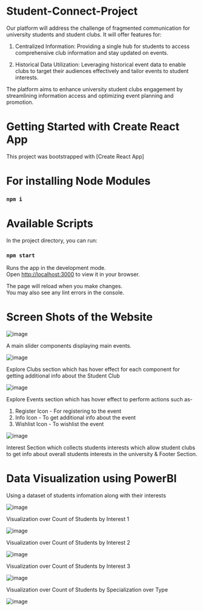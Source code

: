 # Student-Connect-Project

Our platform will address the challenge of fragmented communication for university students and student clubs. It will offer features for:

1. Centralized Information: Providing a single hub for students to access comprehensive club information and stay updated on events.

2. Historical Data Utilization: Leveraging historical event data to enable clubs to target their audiences effectively and tailor events to student interests.

The platform aims to enhance university student clubs engagement by streamlining information access and optimizing event planning and promotion.


# Getting Started with Create React App

This project was bootstrapped with [Create React App] 

# For installing Node Modules 

### `npm i`

# Available Scripts

In the project directory, you can run:

### `npm start`

Runs the app in the development mode.\
Open [http://localhost:3000](http://localhost:3000) to view it in your browser.

The page will reload when you make changes.\
You may also see any lint errors in the console.

# Screen Shots of the Website 

![image](https://github.com/AVRSANAND/Student-Connect-Project/assets/110040357/a3052b0b-c161-4c59-ae34-8d90984e9df4)

A main slider components displaying main events.

![image](https://github.com/AVRSANAND/Student-Connect-Project/assets/110040357/0f550146-946c-40da-9538-87c3c1a649af)

Explore Clubs section which has hover effect for each component for getting additional info about the Student Club

![image](https://github.com/AVRSANAND/Student-Connect-Project/assets/110040357/87c7800b-c43b-4c75-a557-63518daa484f)

Explore Events section which has hover effect to perform actions such as- 
1. Register Icon - For registering to the event
2. Info Icon - To get additional info about the event
3. Wishlist Icon - To wishlist the event

![image](https://github.com/AVRSANAND/Student-Connect-Project/assets/110040357/8360275f-a7d6-4611-b45f-f52bf1e6315a)

Interest Section which collects students interests which allow student clubs to get info about overall students interests in the university & Footer Section.   


# Data Visualization using PowerBI

Using a dataset of students infomation along with their interests 

![image](https://github.com/AVRSANAND/Student-Connect-Project/assets/110040357/57cd0716-378f-43a6-a117-0ec860194d63)

Visualization over Count of Students by Interest 1

![image](https://github.com/AVRSANAND/Student-Connect-Project/assets/110040357/f7a77491-f207-447e-a35a-9cec0f481ad4)

Visualization over Count of Students by Interest 2

![image](https://github.com/AVRSANAND/Student-Connect-Project/assets/110040357/ef9a0bc9-303e-4d74-85f2-25dbe6210495)

Visualization over Count of Students by Interest 3

![image](https://github.com/AVRSANAND/Student-Connect-Project/assets/110040357/60de333a-5120-420f-9e35-3de93cf62e1a)

Visualization over Count of Students by Specialization over Type

![image](https://github.com/AVRSANAND/Student-Connect-Project/assets/110040357/b98376c3-95e7-4e7b-bbb2-144b4d539886)

